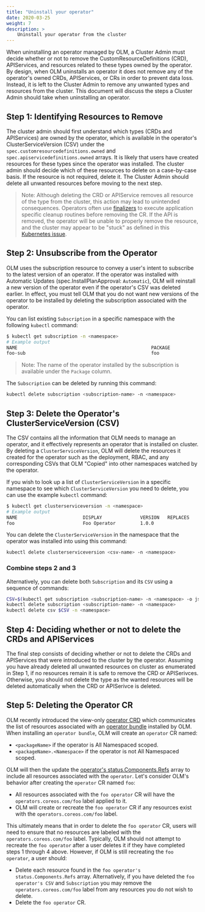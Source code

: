 ```yaml
---
title: "Uninstall your operator"
date: 2020-03-25
weight: 7
description: >
    Uninstall your operator from the cluster
---
```


When uninstalling an operator managed by OLM, a Cluster Admin must decide whether or not to remove the CustomResourceDefinitions (CRD), APIServices, and resources related to these types owned by the operator. By design, when OLM uninstalls an operator it does not remove any of the operator's owned CRDs, APIServices, or CRs in order to prevent data loss. Instead, it is left to the Cluster Admin to remove any unwanted types and resources from the cluster. This document will discuss the steps a Cluster Admin should take when uninstalling an operator.

## Step 1: Identifying Resources to Remove

The cluster admin should first understand which types (CRDs and APIServices) are owned by the operator, which is available in the operator's ClusterServiceVersion (CSV) under the `spec.customresourcedefinitions.owned` and `spec.apiservicedefinitions.owned` arrays. It is likely that users have created resources for these types since the operator was installed. The cluster admin should decide which of these resources to delete on a case-by-case basis. If the resource is not required, delete it. The Cluster Admin should delete all unwanted resources before moving to the next step.

> Note: Although deleting the CRD or APIService removes all resource of the type from the cluster, this action may lead to unintended consequences. Operators often use [finalizers](https://book.kubebuilder.io/reference/using-finalizers.html) to execute application specific cleanup routines before removing the CR. If the API is removed, the operator will be unable to properly remove the resource, and the cluster may appear to be "stuck" as defined in this [Kubernetes issue](https://github.com/kubernetes/kubernetes/issues/60807).

## Step 2: Unsubscribe from the Operator

OLM uses the subscription resource to convey a user's intent to subscribe to the latest version of an operator. If the operator was installed with Automatic Updates (spec.InstallPlanApproval: `Automatic`), OLM will reinstall a new version of the operator even if the operator's CSV was deleted earlier. In effect, you must tell OLM that you do not want new versions of the operator to be installed by deleting the subscription associated with the operator.

You can list existing `Subscription` in a specific namespace with the following `kubectl` command:

```bash
$ kubectl get subscription -n <namespace>
# Example output
NAME                                                 PACKAGE              SOURCE            CHANNEL
foo-sub                                              foo                  foo-catalog       alpha
```

> Note: The name of the operator installed by the subscription is available under the `Package` column.

The `Subscription` can be deleted by running this command:

```bash
kubectl delete subscription <subscription-name> -n <namespace>
```

## Step 3: Delete the Operator's ClusterServiceVersion (CSV)

The CSV contains all the information that OLM needs to manage an operator, and it effectively represents an operator that is installed on cluster. By deleting a `ClusterServiceVersion`, OLM will delete the resources it created for the operator such as the deployment, RBAC, and any corresponding CSVs that OLM "Copied" into other namespaces watched by the operator.

If you wish to look up a list of `ClusterServiceVersion` in a specific namespace to see which `ClusterServiceVersion` you need to delete, you can use the example `kubectl` command:

```bash
$ kubectl get clusterserviceversion -n <namespace>
# Example output
NAME                        DISPLAY              VERSION   REPLACES                    PHASE
foo                         Foo Operator         1.0.0                                 Succeeded
```

You can delete the `ClusterServiceVersion` in the namespace that the operator was installed into using this command:

```bash
kubectl delete clusterserviceversion <csv-name> -n <namespace>
```

### Combine steps 2 and 3

Alternatively, you can delete both `Subscription` and its `CSV` using a sequence of commands:

```bash
CSV=$(kubectl get subscription <subscription-name> -n <namespace> -o json | jq -r '.status.installedCSV')
kubectl delete subscription <subscription-name> -n <namespace>
kubectl delete csv $CSV -n <namespace>
```

## Step 4: Deciding whether or not to delete the CRDs and APIServices

The final step consists of deciding whether or not to delete the CRDs and APIServices that were introduced to the cluster by the operator. Assuming you have already deleted all unwanted resources on cluster as enumerated in Step 1, if no resources remain it is safe to remove the CRD or APISerivces. Otherwise, you should not delete the type as the wanted resources will be deleted automatically when the CRD or APISerivce is deleted.

## Step 5: Deleting the Operator CR

OLM recently introduced the view-only [operator CRD](https://github.com/operator-framework/api/blob/7339a22050af53df7b6f97a652b8e2d73698765a/crds/operators.coreos.com_operators.yaml) which communicates the list of resources associated with an [operator bundle](https://olm.operatorframework.io/docs/tasks/creating-operator-bundle/#operator-bundle) installed by OLM. When installing an `operator bundle`, OLM will create an `operator` CR named:
- `<packageName>` if the operator is All Namespaced scoped.
- `<packageName>.<Namespace>` if the operator is not All Namespaced scoped.

OLM will then the update the [operator's status.Components.Refs](https://github.com/operator-framework/api/blob/7339a22050af53df7b6f97a652b8e2d73698765a/crds/operators.coreos.com_operators.yaml#L76-L77) array to include all resources associated with the `operator`. Let's consider OLM's behavior after creating the `operator` CR named `foo`:
- All resources associated with the `foo operator` CR will have the `operators.coreos.com/foo` label applied to it.
- OLM will create or recreate the `foo operator` CR if any resources exist with the `operators.coreos.com/foo` label.

This ultimately means that in order to delete the `foo operator` CR, users will need to ensure that no resources are labeled with the `operators.coreos.com/foo` label. Typically, OLM should not attempt to recreate the `foo operator` after a user deletes it if they have completed steps 1 through 4 above. However, if OLM is still recreating the `foo operator`, a user should:
- Delete each resource found in the `foo operator's status.Components.Refs` array. Alternatively, if you have deleted the `foo operator's CSV` and `Subscription` you may remove the `operators.coreos.com/foo` label from any resources you do not wish to delete.
- Delete the `foo operator` CR.
